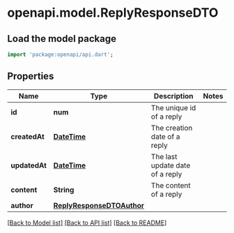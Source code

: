 # openapi.model.ReplyResponseDTO

## Load the model package
```dart
import 'package:openapi/api.dart';
```

## Properties
Name | Type | Description | Notes
------------ | ------------- | ------------- | -------------
**id** | **num** | The unique id of a reply | 
**createdAt** | [**DateTime**](DateTime.md) | The creation date of a reply | 
**updatedAt** | [**DateTime**](DateTime.md) | The last update date of a reply | 
**content** | **String** | The content of a reply | 
**author** | [**ReplyResponseDTOAuthor**](ReplyResponseDTOAuthor.md) |  | 

[[Back to Model list]](../README.md#documentation-for-models) [[Back to API list]](../README.md#documentation-for-api-endpoints) [[Back to README]](../README.md)


